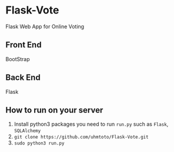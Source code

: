 # Flask-Vote
Flask Web App for Online Voting

## Front End
BootStrap

## Back End
Flask

## How to run on your server
1. Install python3 packages you need to run `run.py` such as `Flask`, `SQLAlchemy`
2. `git clone https://github.com/uhmtoto/Flask-Vote.git`
3. `sudo python3 run.py`
